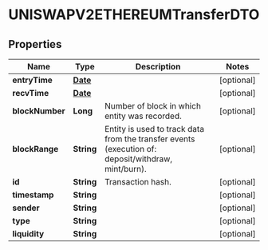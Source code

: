 

# UNISWAPV2ETHEREUMTransferDTO

## Properties

Name | Type | Description | Notes
------------ | ------------- | ------------- | -------------
**entryTime** | [**Date**](Date.md) |  |  [optional]
**recvTime** | [**Date**](Date.md) |  |  [optional]
**blockNumber** | **Long** | Number of block in which entity was recorded. |  [optional]
**blockRange** | **String** | Entity is used to track data from the transfer events (execution of: deposit/withdraw, mint/burn). |  [optional]
**id** | **String** | Transaction hash. |  [optional]
**timestamp** | **String** |  |  [optional]
**sender** | **String** |  |  [optional]
**type** | **String** |  |  [optional]
**liquidity** | **String** |  |  [optional]




